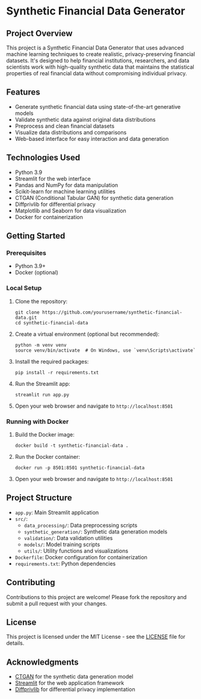 # Synthetic Financial Data Generator

## Project Overview

This project is a Synthetic Financial Data Generator that uses advanced machine learning techniques to create realistic, privacy-preserving financial datasets. It's designed to help financial institutions, researchers, and data scientists work with high-quality synthetic data that maintains the statistical properties of real financial data without compromising individual privacy.

## Features

- Generate synthetic financial data using state-of-the-art generative models
- Validate synthetic data against original data distributions
- Preprocess and clean financial datasets
- Visualize data distributions and comparisons
- Web-based interface for easy interaction and data generation

## Technologies Used

- Python 3.9
- Streamlit for the web interface
- Pandas and NumPy for data manipulation
- Scikit-learn for machine learning utilities
- CTGAN (Conditional Tabular GAN) for synthetic data generation
- Diffprivlib for differential privacy
- Matplotlib and Seaborn for data visualization
- Docker for containerization

## Getting Started

### Prerequisites

- Python 3.9+
- Docker (optional)

### Local Setup

1. Clone the repository:
   ```
   git clone https://github.com/yourusername/synthetic-financial-data.git
   cd synthetic-financial-data
   ```

2. Create a virtual environment (optional but recommended):
   ```
   python -m venv venv
   source venv/bin/activate  # On Windows, use `venv\Scripts\activate`
   ```

3. Install the required packages:
   ```
   pip install -r requirements.txt
   ```

4. Run the Streamlit app:
   ```
   streamlit run app.py
   ```

5. Open your web browser and navigate to `http://localhost:8501`

### Running with Docker

1. Build the Docker image:
   ```
   docker build -t synthetic-financial-data .
   ```

2. Run the Docker container:
   ```
   docker run -p 8501:8501 synthetic-financial-data
   ```

3. Open your web browser and navigate to `http://localhost:8501`

## Project Structure

- `app.py`: Main Streamlit application
- `src/`:
  - `data_processing/`: Data preprocessing scripts
  - `synthetic_generation/`: Synthetic data generation models
  - `validation/`: Data validation utilities
  - `models/`: Model training scripts
  - `utils/`: Utility functions and visualizations
- `Dockerfile`: Docker configuration for containerization
- `requirements.txt`: Python dependencies

## Contributing

Contributions to this project are welcome! Please fork the repository and submit a pull request with your changes.

## License

This project is licensed under the MIT License - see the [LICENSE](LICENSE) file for details.

## Acknowledgments

- [CTGAN](https://github.com/sdv-dev/CTGAN) for the synthetic data generation model
- [Streamlit](https://streamlit.io/) for the web application framework
- [Diffprivlib](https://github.com/IBM/differential-privacy-library) for differential privacy implementation

